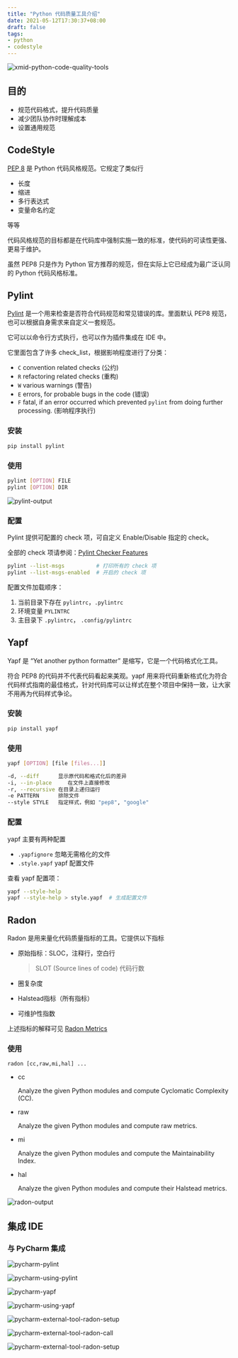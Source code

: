 ```yaml
---
title: "Python 代码质量工具介绍"
date: 2021-05-12T17:30:37+08:00
draft: false
tags:
- python
- codestyle
---
```

![xmid-python-code-quality-tools](https://blog-1252790741.cos.ap-shanghai.myqcloud.com/uPic/xmid-python-code-quality-tools.png)

## 目的

- 规范代码格式，提升代码质量
- 减少团队协作时理解成本
- 设置通用规范

## CodeStyle

[PEP 8](https://www.python.org/dev/peps/pep-0008/) 是 Python 代码风格规范。它规定了类似行

- 长度
- 缩进
- 多行表达式
- 变量命名约定

等等

代码风格规范的目标都是在代码库中强制实施一致的标准，使代码的可读性更强、更易于维护。

虽然 PEP8 只是作为 Python 官方推荐的规范，但在实际上它已经成为最广泛认同的 Python 代码风格标准。

## Pylint

[Pylint](https://www.pylint.org/) 是一个用来检查是否符合代码规范和常见错误的库。里面默认 PEP8 规范，也可以根据自身需求来自定义一套规范。

它可以以命令行方式执行，也可以作为插件集成在 IDE 中。

它里面包含了许多 check_list，根据影响程度进行了分类：

- `C` convention related checks (公约)
- `R` refactoring related checks (重构)
- `W` various warnings (警告)
- `E` errors, for probable bugs in the code (错误)
- `F` fatal, if an error occurred which prevented `pylint` from doing further processing. (影响程序执行)

### 安装

```sh
pip install pylint 
```

### 使用

```sh
pylint [OPTION] FILE
pylint [OPTION] DIR
```

![pylint-output](https://blog-1252790741.cos.ap-shanghai.myqcloud.com/uPic/pylint-output.png)

### 配置

Pylint 提供可配置的 check 项，可自定义 Enable/Disable 指定的 check。

全部的 check 项请参阅：[Pylint Checker Features](http://pylint.pycqa.org/en/latest/technical_reference/features.html#format-checker)

```sh
pylint --list-msgs          # 打印所有的 check 项
pylint --list-msgs-enabled  # 开启的 check 项
```

配置文件加载顺序：

1. 当前目录下存在 `pylintrc`，`.pylintrc`
2. 环境变量 `PYLINTRC`
3. 主目录下 `.pylintrc`， `.config/pylintrc`

## Yapf

Yapf 是 “Yet another python formatter” 是缩写，它是一个代码格式化工具。

符合 PEP8 的代码并不代表代码看起来美观。yapf 用来将代码重新格式化为符合代码样式指南的最佳格式，针对代码库可以让样式在整个项目中保持一致，让大家不用再为代码样式争论。

### 安装

```sh
pip install yapf
```

### 使用

```sh
yapf [OPTION] [file [files...]]

-d, --diff      显示原代码和格式化后的差异
-i, --in-place     在文件上直接修改
-r, --recursive 在目录上递归运行
-e PATTERN      排除文件
--style STYLE   指定样式，例如 "pep8", "google"
```

### 配置

yapf 主要有两种配置

- `.yapfignore`  忽略无需格化的文件
- `.style.yapf`  yapf 配置文件

查看 yapf 配置项：

```sh
yapf --style-help
yapf --style-help > style.yapf  # 生成配置文件
```

## Radon

Radon 是用来量化代码质量指标的工具。它提供以下指标

- 原始指标：SLOC，注释行，空白行

  >SLOT (Source lines of code) 代码行数

- 圈复杂度

- Halstead指标（所有指标）

- 可维护性指数

上述指标的解释可见 [Radon Metrics](https://radon.readthedocs.io/en/latest/intro.html)

### 使用

```shell
radon [cc,raw,mi,hal] ...
```

- cc            

  Analyze the given Python modules and compute Cyclomatic Complexity (CC).

- raw            

  Analyze the given Python modules and compute raw metrics.

- mi             

  Analyze the given Python modules and compute the Maintainability Index.

- hal            

  Analyze the given Python modules and compute their Halstead metrics.

![radon-output](https://blog-1252790741.cos.ap-shanghai.myqcloud.com/uPic/radon-output.png)

## 集成 IDE

### 与 PyCharm 集成

![pycharm-pylint](https://blog-1252790741.cos.ap-shanghai.myqcloud.com/uPic/pycharm-pylint.png)

![pycharm-using-pylint](https://blog-1252790741.cos.ap-shanghai.myqcloud.com/uPic/pycharm-using-pylint.png)

![pycharm-yapf](https://blog-1252790741.cos.ap-shanghai.myqcloud.com/uPic/pycharm-yapf.png)

![pycharm-using-yapf](https://blog-1252790741.cos.ap-shanghai.myqcloud.com/uPic/pycharm-using-yapf.png)

![pycharm-external-tool-radon-setup](https://blog-1252790741.cos.ap-shanghai.myqcloud.com/uPic/pycharm-external-tool-radon-setup.png)

![pycharm-external-tool-radon-call](https://blog-1252790741.cos.ap-shanghai.myqcloud.com/uPic/pycharm-external-tool-radon-call.png)



![pycharm-external-tool-radon-setup](https://blog-1252790741.cos.ap-shanghai.myqcloud.com/uPic/pycharm-external-tool-radon-output.png)
